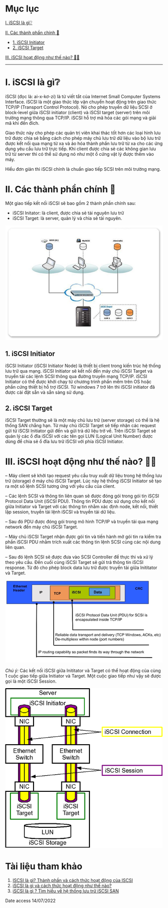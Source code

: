 # Mục lục
[I. iSCSI là gì❔](#i-iscsi-là-gì❔)

[II. Các thành phần chính 🥧](#ii-các-thành-phần-chính-🥧)
 - [1. iSCSI Initiator](#1-iscsi-initiator)
 - [2. iSCSI Target](#2-iscsi-target)

[III. iSCSI hoạt động như thế nào? 👷‍♂️](#iii-iscsi-hoạt-động-như-thế-nào-👷‍♂️)
___

# <a name="I" >I. iSCSI là gì❔</a>
iSCSI (đọc là: ai-x-kơ-zi) là từ viết tắt của Internet Small Computer Systems Interface. 
iSCSI là một giao thức lớp vận chuyển hoạt động trên giao thức TCP/IP (Transport Control Protocol). 
Nó cho phép truyền dữ liệu SCSI ở block-level giữa iSCSI initiator (client) và iSCSI target (server) trên môi trường mạng thông qua TCP/IP. 
iSCSI hỗ trợ mã hóa các gói mạng và giải mã khi đến đích.

Giao thức này cho phép các quản trị viên khai thác tốt hơn các loại hình lưu trữ được chia sẻ bằng cách cho phép máy chủ 
lưu trữ dữ liệu vào bộ lưu trữ được kết nối qua mạng từ xa và ảo hóa thành phần lưu trữ từ xa cho các ứng dụng yêu cầu lưu trữ trực tiếp.
Khi client được chia sẻ các không gian lưu trữ từ server thì có thể sử dụng nó như một ổ cứng vật lý được thêm vào máy.

Hiểu đơn giản thì iSCSI chính là chuẩn giao tiếp SCSI trên môi trường mạng.

# <a name="II" >II. Các thành phần chính 🥧</a>
Một giao tiếp kết nối iSCSI sẽ bao gồm 2 thành phần chính sau:

 - iSCSI Initator: là client, được chia sẻ tài nguyên lưu trữ
 - iSCSI Target: là server, quản lý và chia sẻ tài nguyên.

<img src="https://github.com/Phuc-gif051/ThucTap2022/blob/main/L%C3%BD%20Thuy%E1%BA%BFt%20c%C6%A1%20b%E1%BA%A3n/iSCSI/Images/architechture.jpg" width="">

## <a name="II.1" >1. iSCSI Initiator</a>
iSCSI Initiator (iSCSI Initiator Node) là thiết bị client trong kiến trúc hệ thống lưu trữ qua mạng. iSCSI Initiator sẽ kết nối đến máy chủ iSCSI Target và truyền tải các lệnh SCSI thông qua đường truyền mạng TCP/IP. iSCSI Initiator có thể được khởi chạy từ chương trình phần mềm trên OS hoặc phần cứng thiết bị hỗ trợ iSCSI. Từ windows 7 trở lên thì iSCSI initiator đã được cài đặt sẵn và sẵn sàng sử dụng.

## <a name="II.2" >2. iSCSI Target</a>
iSCSI Target thường sẽ là một máy chủ lưu trữ (server storage) có thể là hệ thống SAN chẳng hạn. Từ máy chủ iSCSI Target sẽ tiếp nhận các request gửi từ iSCSI Initiator gửi đến và gửi trả dữ liệu trở về. Trên iSCSI Target sẽ quản lý các ổ đĩa iSCSI với các tên gọi LUN (Logical Unit Number) được dùng để chia sẻ ổ đĩa lưu trữ iSCSI với phía iSCSI Initiator.

# <a name="III" >III. iSCSI hoạt động như thế nào? 👷‍♂️</a>
 – Máy client sẽ khởi tạo request yêu cầu truy xuất dữ liệu trong hệ thống lưu trữ (storage) ở máy chủ iSCSI Target. Lúc này hệ thống iSCSI Initiator sẽ tạo ra một số lệnh SCSI tương ứng với yêu cầu của client.
 
 – Các lệnh SCSI và thông tin liên quan sẽ được đóng gói trong gói tin iSCSI Protocol Data Unit (iSCSI PDU). Thông tin PDU được sử dụng cho kết nối giữa Initiator và Target với các thông tin nhằm xác định node, kết nối, thiết lập session, truyền tải lệnh iSCSI và truyền tải dữ liệu.
 
 – Sau đó PDU  được đóng gói trong mô hình TCP/IP và truyền tải qua mạng network đến máy chủ iSCSI Target.
 
 – Máy chủ iSCSI Target nhận được gói tin và tiến hành mở gói tin ra kiểm tra phần iSCSI PDU nhằm trích xuất các thông tin lệnh SCSI cùng các nội dung liên quan.
 
 – Sau đó lệnh SCSI sẽ được đưa vào SCSI Controller để thực thi và xử lý theo yêu cầu. Đến cuối cùng iSCSI Target sẽ gửi trả thông tin iSCSI response. Từ đó cho phép block data lưu trữ được truyền tải giữa Inititator và Target.
 

<img src="https://github.com/Phuc-gif051/ThucTap2022/blob/main/L%C3%BD%20Thuy%E1%BA%BFt%20c%C6%A1%20b%E1%BA%A3n/iSCSI/Images/iscsi-tcp-ip.jpg" width="">

_Chú ý:_ Các kết nối iSCSI giữa Inititator và Target có thể hoạt động của cùng 1 cuộc giao tiếp giữa Initiator và Target. Một cuộc giao tiếp như vậy sẽ được gọi là một iSCSI Session.

<img src="https://github.com/Phuc-gif051/ThucTap2022/blob/main/L%C3%BD%20Thuy%E1%BA%BFt%20c%C6%A1%20b%E1%BA%A3n/iSCSI/Images/iscsi-session.png" width="">


# <a name="4" >Tài liệu tham khảo</a>
1. [ISCSI là gì? Thành phần và cách thức hoạt động của ISCSI](https://bizflycloud.vn/tin-tuc/iscsi-la-gi-20210727181045502.htm)
2. [iSCSI là gì và cách thức hoạt động như thế nào?](https://www.thegioimaychu.vn/blog/tong-hop/iscsi-la-gi-va-cach-thuc-hoat-dong-nhu-the-nao-p2046/)
3. [iSCSI là gì ? Tìm hiểu về hệ thống lưu trữ iSCSI SAN](https://cuongquach.com/iscsi-la-gi-tim-hieu-he-thong-luu-tru-iscsi-san.html)

Date access 14/07/2022 


